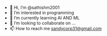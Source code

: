 - 👋 Hi, I’m @sathishm2001
- 👀 I’m interested in programming
- 🌱 I’m currently learning AI AND ML
- 💞️ I’m looking to collaborate on ...
- 📫 How to reach me sandycorp31@gmail.com

<!---
sathishm2001/sathishm2001 is a ✨ special ✨ repository because its `README.md` (this file) appears on your GitHub profile.
You can click the Preview link to take a look at your changes.
--->
